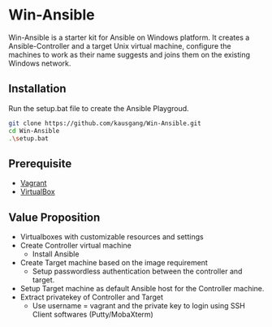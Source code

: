 # Win-Ansible

Win-Ansible is a starter kit for Ansible on Windows platform. It creates a Ansible-Controller and a target Unix virtual machine, configure the machines to work as their name suggests and joins them on the existing Windows network.

## Installation

Run the setup.bat file to create the Ansible Playgroud.

```bash
git clone https://github.com/kausgang/Win-Ansible.git
cd Win-Ansible
.\setup.bat
```


## Prerequisite
- [Vagrant](https://www.vagrantup.com/)
- [VirtualBox](https://www.virtualbox.org/)

## Value Proposition
- Virtualboxes with customizable resources and settings
- Create Controller virtual machine
  - Install Ansible
- Create Target machine based on the image requirement
  - Setup passwordless authentication between the controller and target.
- Setup Target machine as default Ansible host for the Controller machine.
- Extract privatekey of Controller and Target 
  - Use username = vagrant and the private key to login using SSH Client softwares (Putty/MobaXterm) 